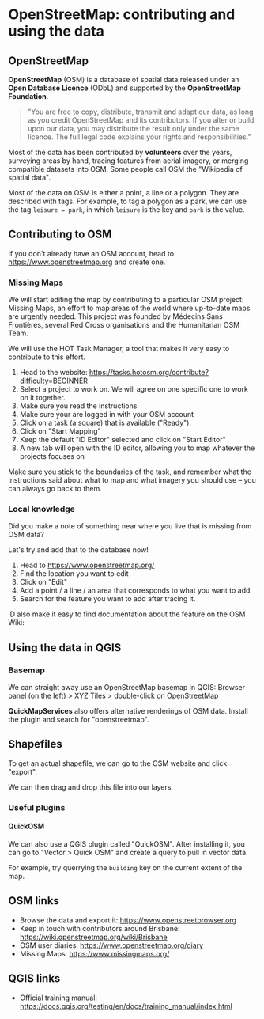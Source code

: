 # OpenStreetMap: contributing and using the data

## OpenStreetMap

**OpenStreetMap** (OSM) is a database of spatial data released under an **Open Database Licence** (ODbL) and supported by the **OpenStreetMap Foundation**.

> "You are free to copy, distribute, transmit and adapt our data, as long as you credit OpenStreetMap and its contributors. If you alter or build upon our data, you may distribute the result only under the same licence. The full legal code explains your rights and responsibilities."

Most of the data has been contributed by **volunteers** over the years, surveying areas by hand, tracing features from aerial imagery, or merging compatible datasets into OSM. Some people call OSM the "Wikipedia of spatial data".

Most of the data on OSM is either a point, a line or a polygon. They are described with tags. For example, to tag a polygon as a park, we can use the tag `leisure = park`, in which `leisure` is the key and `park` is the value.

## Contributing to OSM

If you don't already have an OSM account, head to https://www.openstreetmap.org and create one.

### Missing Maps

We will start editing the map by contributing to a particular OSM project: Missing Maps, an effort to map areas of the world where up-to-date maps are urgently needed. This project was founded by Médecins Sans Frontières, several Red Cross organisations and the Humanitarian OSM Team.

We will use the HOT Task Manager, a tool that makes it very easy to contribute to this effort.

1. Head to the website: https://tasks.hotosm.org/contribute?difficulty=BEGINNER
1. Select a project to work on. We will agree on one specific one to work on it together.
1. Make sure you read the instructions
1. Make sure your are logged in with your OSM account
1. Click on a task (a square) that is available ("Ready").
1. Click on "Start Mapping"
1. Keep the default "iD Editor" selected and click on "Start Editor"
1. A new tab will open with the ID editor, allowing you to map whatever the projects focuses on

Make sure you stick to the boundaries of the task, and remember what the instructions said about what to map and what imagery you should use – you can always go back to them.

### Local knowledge

Did you make a note of something near where you live that is missing from OSM data?

Let's try and add that to the database now!

1. Head to https://www.openstreetmap.org/
1. Find the location you want to edit
1. Click on "Edit"
1. Add a point / a line / an area that corresponds to what you want to add
1. Search for the feature you want to add after tracing it.

iD also make it easy to find documentation about the feature on the OSM Wiki: 

## Using the data in QGIS

### Basemap

We can straight away use an OpenStreetMap basemap in QGIS: Browser panel (on the left) > XYZ Tiles > double-click on OpenStreetMap

**QuickMapServices** also offers alternative renderings of OSM data. Install the plugin and search for "openstreetmap".

## Shapefiles

To get an actual shapefile, we can go to the OSM website and click "export".

We can then drag and drop this file into our layers.

### Useful plugins

#### QuickOSM

We can also use a QGIS plugin called "QuickOSM". After installing it, you can go to "Vector > Quick OSM" and create a query to pull in vector data.

For example, try querrying the `building` key on the current extent of the map.



## OSM links

* Browse the data and export it: https://www.openstreetbrowser.org
* Keep in touch with contributors around Brisbane: https://wiki.openstreetmap.org/wiki/Brisbane
* OSM user diaries: https://www.openstreetmap.org/diary
* Missing Maps: https://www.missingmaps.org/

## QGIS links

* Official training manual: https://docs.qgis.org/testing/en/docs/training_manual/index.html
